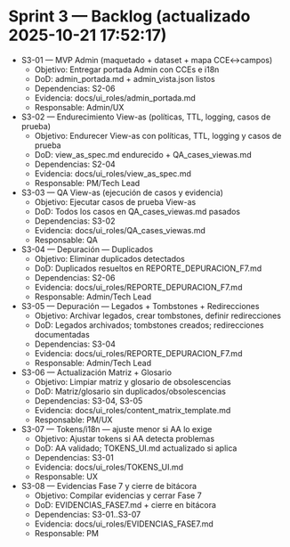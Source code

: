 # Sprint 3 — Backlog (actualizado 2025-10-21 17:52:17)

- S3-01 — MVP Admin (maquetado + dataset + mapa CCE↔campos)
  - Objetivo: Entregar portada Admin con CCEs e i18n
  - DoD: admin_portada.md + admin_vista.json listos
  - Dependencias: S2-06
  - Evidencia: docs/ui_roles/admin_portada.md
  - Responsable: Admin/UX
- S3-02 — Endurecimiento View-as (políticas, TTL, logging, casos de prueba)
  - Objetivo: Endurecer View-as con políticas, TTL, logging y casos de prueba
  - DoD: view_as_spec.md endurecido + QA_cases_viewas.md
  - Dependencias: S2-04
  - Evidencia: docs/ui_roles/view_as_spec.md
  - Responsable: PM/Tech Lead
- S3-03 — QA View-as (ejecución de casos y evidencia)
  - Objetivo: Ejecutar casos de prueba View-as
  - DoD: Todos los casos en QA_cases_viewas.md pasados
  - Dependencias: S3-02
  - Evidencia: docs/ui_roles/QA_cases_viewas.md
  - Responsable: QA
- S3-04 — Depuración — Duplicados
  - Objetivo: Eliminar duplicados detectados
  - DoD: Duplicados resueltos en REPORTE_DEPURACION_F7.md
  - Dependencias: S2-06
  - Evidencia: docs/ui_roles/REPORTE_DEPURACION_F7.md
  - Responsable: Admin/Tech Lead
- S3-05 — Depuración — Legados + Tombstones + Redirecciones
  - Objetivo: Archivar legados, crear tombstones, definir redirecciones
  - DoD: Legados archivados; tombstones creados; redirecciones documentadas
  - Dependencias: S3-04
  - Evidencia: docs/ui_roles/REPORTE_DEPURACION_F7.md
  - Responsable: Admin/Tech Lead
- S3-06 — Actualización Matriz + Glosario
  - Objetivo: Limpiar matriz y glosario de obsolescencias
  - DoD: Matriz/glosario sin duplicados/obsolescencias
  - Dependencias: S3-04, S3-05
  - Evidencia: docs/ui_roles/content_matrix_template.md
  - Responsable: PM/UX
- S3-07 — Tokens/i18n — ajuste menor si AA lo exige
  - Objetivo: Ajustar tokens si AA detecta problemas
  - DoD: AA validado; TOKENS_UI.md actualizado si aplica
  - Dependencias: S3-01
  - Evidencia: docs/ui_roles/TOKENS_UI.md
  - Responsable: UX
- S3-08 — Evidencias Fase 7 y cierre de bitácora
  - Objetivo: Compilar evidencias y cerrar Fase 7
  - DoD: EVIDENCIAS_FASE7.md + cierre en bitácora
  - Dependencias: S3-01..S3-07
  - Evidencia: docs/ui_roles/EVIDENCIAS_FASE7.md
  - Responsable: PM
